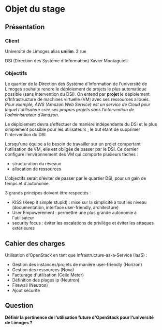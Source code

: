 # Objet du stage

## Présentation

### Client

Université de Limoges alias **unilim**.
2 rue


DSI (Direction des Système d'Information)
Xavier Montagutelli

### Objectifs

Le quartier de la Direction des Système d'Information de l'université de Limoges souhaite rendre le déploiement de projets le plus automatique possible (sans intervention du DSI). On entend par **projet** le déploiement d'Infrastructure de machines virtuelle (VM) avec ses ressources alloués. *Pour exemple, AWS (Amazon Web Service) est un service de Cloud pour lequel l'utilisateur  crée ses propres projets sans l'intervention de l'administrateur d'Amazon.*



Le déploiement devra s'effectuer de manière indépendante du DSI et le plus simplement possible pour les utilisateurs ; le but étant de supprimer l'intervention du DSI.

Lorsqu'une équipe a le besoin de travailler sur un projet comportant l'utilisation de VM, elle est obligée de passer par le DSI. Ce dernier configure l'environnement des VM qui comporte plusieurs tâches :
- structuration du réseaux
- allocation de ressources

L'objectifs serait d'éviter de passer par le quartier DSI, pour un gain de temps et d'autonomie.

3 grands principes doivent être respectés :
- KISS (Keep it simple stupid) : mise sur la simplicité à tout les niveau (documentation, interface user-friendly, architecture)
- User Empowerement : permettre une plus grande autonomie à l'utilisateur
- security focus : éviter les escalations de privilège et éviter les attaques extérieures



## Cahier des charges

Utilisation d'OpenStack en tant que Infrastructure-as-a-Service (IaaS) :

- Gestion des instances/projets de manière user-friendly (Horizon)
- Gestion des ressources (Nova)
- Facturage d'utilisation (Ceilo Meter)
- Définition des plages ip (Neutron)
- Firewall (Neutron)
- Ajout sécurité


## Question

**Définir la pertinence de l'utilisation future d'OpenStack pour l'université de Limoges ?**
